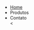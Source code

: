 <!doctype html>
<html>
 <heady>
   <meta charset="UTF-8">
   <title>Produtos - MEIO AMBIENTE </title>
   </head>
   <body>
   
   </body>
 </html>
 <ul>
 <li><a href="index.html">Home</a></li>
 <li>Produtos</li>
 <li>Contato</li>
 <lu>
  <
